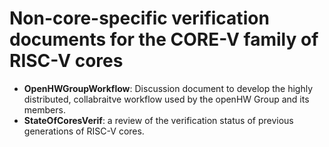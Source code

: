 # Non-core-specific verification documents for the CORE-V family of RISC-V cores
* **OpenHWGroupWorkflow**: Discussion document to develop the highly distributed, collabraitve workflow used by the openHW Group and its members.
* **StateOfCoresVerif**: a review of the verification status of previous generations of RISC-V cores.
